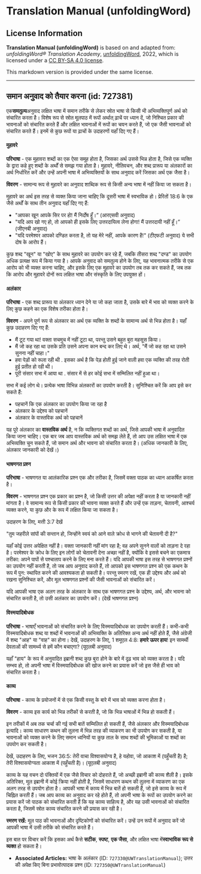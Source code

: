 # Translation Manual (unfoldingWord)

## License Information

**Translation Manual (unfoldingWord)** is based on and adapted from: _unfoldingWord® Translation Academy_, [unfoldingWord](https://unfoldingword.org/utw), 2022, which is licensed under a [CC BY-SA 4.0 license](https://creativecommons.org/licenses/by-sa/4.0/legalcode.en).

This markdown version is provided under the same license.



--------------------------------

## समान अनुवाद को तैयार करना (id: 727381)

एक**समतुल्य**अनुवाद लक्षित भाषा में समान तरीके से लेकर स्रोत भाषा से किसी भी अभिव्यक्तिपूर्ण अर्थ को संचारित करता है। विशेष रूप से स्रोत मूलपाठ में रूपों अर्थात् ढ़ाचें पर ध्यान दें, जो निश्चित प्रकार की भावनाओं को संचारित करते हैं और लक्षित भावनाओं में रूपों का चयन करते हैं, जो एक जैसी भावनाओं को संचारित करते हैं। इनमें से कुछ रूपों या ढ़ाचों के उदाहरणों यहाँ दिए गए हैं।

#### मुहावरे

**परिभाषा** \- एक मुहावरा शब्दों का एक ऐसा समूह होता है, जिसका अर्थ उससे भिन्न होता है, जिसे एक व्यक्ति के द्वारा कहे हुए शब्दों के अर्थों से समझ गया होता है। मुहावरे, नीतिवचन, और शब्द प्रारूप या अंलकारों का अर्थ निर्धारित करें और उन्हें अपनी भाषा में अभिव्यक्तियों के साथ अनुवाद करें जिसका अर्थ एक जैसा है।

**विवरण** \- सामान्य रूप से मुहावरे का अनुवाद शाब्दिक रूप से किसी अन्य भाषा में नहीं किया जा सकता है।

मुहावरे का अर्थ इस तरह से व्यक्त किया जाना चाहिए कि दूसरी भाषा में स्वभाविक हो। प्रेरितों 18:6 के एक जैसे अर्थों के साथ तीन अनुवाद यहाँ दिए गए हैं:

* "आपका खून आपके सिर पर हो! मैं निर्दोष हूँ।” (आरएसवी अनुवाद)
* "यदि आप खो गए हो, तो आपको ही इसके लिए उत्तरदायित्व लेना होगा! मैं उत्तरदायी नहीं हूँ।” (जीएनबी अनुवाद)
* "यदि परमेश्वर आपको दण्डित करता है, तो यह मेरे नहीं, आपके कारण है!" (टीएफटी अनुवाद) ये सभी दोष के आरोप हैं।

कुछ शब्द "खून" या "खोए" के साथ मुहावरे का उपयोग कर रहे हैं, जबकि तीसरा शब्द "दण्ड" का उपयोग अधिक प्रत्यक्ष रूप में किया गया है। आपके अनुवाद को समतुल्य होने के लिए, यह भावनात्मक तरीके से एक आरोप को भी व्यक्त करना चाहिए, और इसके लिए एक मुहावरे का उपयोग तब तक कर सकते हैं, जब तक कि आरोप और मुहावरे दोनों रूप लक्षित भाषा और संस्कृति के लिए उपयुक्त हों।

#### अलंकार

**परिभाषा** \- एक शब्द प्रारूप या अंलकार ध्यान देने या जो कहा जाता है, उसके बारे में भाव को व्यक्त करने के लिए कुछ कहने का एक विशेष तरीका होता है।

**विवरण** \- अपने पूर्ण रूप से अंलकार का अर्थ एक व्यक्ति के शब्दों के सामान्य अर्थ से भिन्न होता है। यहाँ कुछ उदाहरण दिए गए हैं:

* मैं टूट गया था! वक्ता सचमुच में नहीं टूटा था, परन्तु उसने बहुत बुरा महसूस किया।
* मैं जो कह रहा था उसके प्रति उसने अपना कान बन्द कर लिए थे। अर्थ, "मैं जो कह रहा था उसने सुनना नहीं चाहा।"
* हवा पेड़ों को रूला रही थी . इसका अर्थ है कि पेड़ होती हुई जाने वाली हवा एक व्यक्ति की तरह रोती हुई प्रतीत हो रही थी।
* पूरी संसार सभा में आया था . संसार में से हर कोई सभा में सम्मिलित नहीं हुआ था।

सभा में कई लोग थे। प्रत्येक भाषा विभिन्न अंलकारों का उपयोग करती है। सुनिश्चित करें कि आप इसे कर सकते हैं:

* पहचानें कि एक अंलकार का उपयोग किया जा रहा है
* अंलकार के उद्देश्य को पहचानें
* अंलकार के वास्तविक अर्थ को पहचानें

यह पूरे अंलकार का **वास्तविक अर्थ** है, न कि व्यक्तिगत शब्दों का अर्थ, जिसे आपकी भाषा में अनुवादित किया जाना चाहिए। एक बार जब आप वास्तविक अर्थ को समझ लेते हैं, तो आप उस लक्षित भाषा में एक अभिव्यक्ति चुन सकते हैं, जो समान अर्थ और भावना को संचारित करता है। (अधिक जानकारी के लिए, अंलकार जानकारी को देखें।)

#### भाषणगत प्रश्न

**परिभाषा** \- भाषणगत या आलंकारिक प्रश्न एक और तरीका है, जिसमें वक्ता पाठक का ध्यान आकर्षित करता है।

**विवरण** \- भाषणगत प्रश्न एक प्रकार का प्रश्न है, जो किसी उत्तर की अपेक्षा नहीं करता है या जानकारी नहीं मांगता है। वे सामान्य रूप से किसी प्रकार की भावना व्यक्त करते हैं और उन्हें एक ताड़ना, चेतावनी, आश्चर्य व्यक्त करने, या कुछ और के रूप में लक्षित किया जा सकता है।

उदाहरण के लिए, मत्ती 3:7 देखें

"तुम जहरीले सांपों की सन्तान हो, जिन्होंने स्वयं को आने वाले क्रोध से भागने की चेतावनी दी है?"

यहाँ कोई उत्तर अपेक्षित नहीं है। वक्ता जानकारी नहीं मांग रहा है; वह अपने सुनने वालों को ताड़ना दे रहा है। परमेश्वर के क्रोध के लिए इन लोगों को चेतावनी देना अच्छा नहीं है, क्योंकि वे इससे बचने का एकमात्र तरीका: अपने पापों से पश्चाताप करने के लिए मना करते हैं। यदि आपकी भाषा इस तरह से भाषणगत प्रश्नों का उपयोग नहीं करती है, तो जब आप अनुवाद करते हैं, तो आपको इस भाषणगत प्रश्न को एक कथन के रूप में पुन: स्थापित करने की आवश्यकता हो सकती है। परन्तु स्मरण रखें, एक ही उद्देश्य और अर्थ को रखना सुनिश्चित करें, और मूल भाषणगत प्रश्नों की जैसी भावनाओं को संचारित करें।

यदि आपकी भाषा एक अलग तरह के अंलकार के साथ एक भाषणगत प्रश्न के उद्देश्य, अर्थ, और भावना को संचारित करती है, तो उसी अलंकार का उपयोग करें। (देखें भाषणगत प्रश्न)

#### विस्मयादिबोधक

**परिभाषा** \- भाषाएँ भावनाओं को संचारित करने के लिए विस्मयादिबोधक का उपयोग करती हैं। कभी\-कभी विस्मयादिबोधक शब्द या शब्दों में भावनाओं की अभिव्यक्ति के अतिरिक्त अन्य अर्थ नहीं होते हैं, जैसे अंग्रेजी में शब्द "आह" या "वाह" का होना। देखें, उदाहरण के लिए, 1 शमूएल 4:8: **हमारे ऊपर हाय**! इन सामर्थी देवताओं की सामर्थ्य से हमें कौन बचाएगा? (यूएलबी अनुवाद)

यहाँ "हाय" के रूप में अनुवादित इब्रानी शब्द कुछ बुरा होने के बारे में दृढ़ भाव को व्यक्त करता है। यदि सम्भव हो, तो अपनी भाषा में विस्मयादिबोधक की खोज करने का प्रयास करें जो इस जैसे ही भाव को संचारित करता है।

#### काव्य

**परिभाषा** \- काव्य के प्रयोजनों में से एक किसी वस्तु के बारे में भाव को व्यक्त करना होता है।

**विवरण** \- काव्य इस कार्य को भिन्न तरीकों से करती है, जो कि भिन्न भाषाओं में भिन्न हो सकती हैं।

इन तरीकों में अब तक चर्चा की गई सभी बातें सम्मिलित हो सकती हैं, जैसे अंलकार और विस्मयादिबोधक इत्यादि। काव्य साधारण कथन की तुलना में भिन्न तरह की व्याकरण का भी उपयोग कर सकती है, या भावनाओं को व्यक्त करने के लिए समान ध्वनियों या कुछ ताल के साथ शब्दों की भूमिकाओं या शब्दों का उपयोग कर सकती है।

देखें, उदाहरण के लिए, भजन 36:5: तेरी वाचा विश्वासयोग्य है, हे यहोवा, जो आकाश में (पहुँचती है) है; तेरी विश्वासयोग्यता आकाश में (पहुँचती है)। (यूएलबी अनुवाद)

काव्य के यह वचन दो पंक्तियों में एक जैसे विचार को दोहराते हैं, जो अच्छी इब्रानी की काव्य शैली है। इसके अतिरिक्त, मूल इब्रानी में कोई क्रिया नहीं होती है, जिसमें साधारण कथन की तुलना में व्याकरण का एक अलग तरह से उपयोग होता है। आपकी भाषा में काव्य में भिन्न बातें हो सकती हैं, जो इसे काव्य के रूप में चिह्नित करती हैं। जब आप काव्य का अनुवाद कर रहे होते हैं, तो अपनी भाषा के रूपों का उपयोग करने का प्रयास करें जो पाठक को संचारित करती हैं कि यह काव्य साहित्य है, और यह उसी भावनाओं को संचारित करता है, जिसमें स्रोत काव्य संचारित करने की प्रयास कर रही है।

**स्मरण रखें:** मूल पाठ की भावनाओं और दृष्टिकोणों को संचारित करें। उन्हें उन रूपों में अनुवाद करें जो आपकी भाषा में उसी तरीके को संचारित करते हैं।

इस बात पर विचार करें कि इसका अर्थ कैसे **सटीक**, **स्पष्ट**, **एक जैसा**, और लक्षित भाषा में**स्वाभाविक रूप से व्यक्त** हो सकता है।

* **Associated Articles:** भाषा के अलंकार (ID: `727330@UWTranslationManual`); उत्तर की अपेक्ष किए बिना प्रभावोत्पादक प्रश्न (ID: `727350@UWTranslationManual`)

